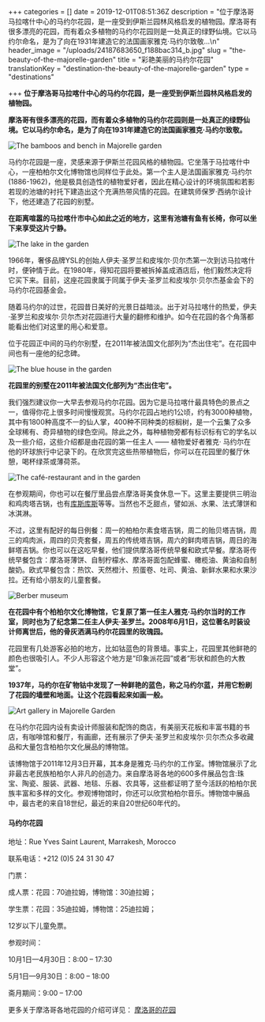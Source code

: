 +++
categories = []
date = 2019-12-01T08:51:36Z
description = "位于摩洛哥马拉喀什中心的马约尔花园，是一座受到伊斯兰园林风格启发的植物园。摩洛哥有很多漂亮的花园，而有着众多植物的马约尔花园则是一处真正的绿野仙境。它以马约尔命名，是为了向在1931年建造它的法国画家雅克·马约尔致敬...\n"
header_image = "/uploads/24187683650_f188bac314_b.jpg"
slug = "the-beauty-of-the-majorelle-garden"
title = "彩艳美丽的马约尔花园"
translationKey = "destination-the-beauty-of-the-majorelle-garden"
type = "destinations"

+++
**位于摩洛哥马拉喀什中心的马约尔花园，是一座受到伊斯兰园林风格启发的植物园。**

**摩洛哥有很多漂亮的花园，而有着众多植物的马约尔花园则是一处真正的绿野仙境。它以马约尔命名，是为了向在1931年建造它的法国画家雅克·马约尔致敬。**

![The bamboos and bench in Majorelle garden](/uploads/Majorelle_Garden6.jpg "The bamboos and bench in Majorelle garden")

马约尔花园是一座，灵感来源于伊斯兰花园风格的植物园。它坐落于马拉喀什中心，一座柏柏尔文化博物馆也同样位于此处。第一个主人是法国画家雅克·马约尔(1886-1962)，他是极具创造性的植物爱好者，因此在精心设计的环境氛围和若影若现的池塘的衬托下建造出这个充满热带风情的花园。在建筑师保罗·西纳尔设计下，他还建造了花园的别墅。

**在距离喧嚣的马拉喀什市中心如此之近的地方，这里有池塘有鱼有长椅，你可以坐下来享受这片宁静。**

![The lake in the garden](/uploads/068.png "The lake in the garden")

1966年，奢侈品牌YSL的创始人伊夫·圣罗兰和皮埃尔·贝尔杰第一次到访马拉喀什时，便钟情于此。在1980年，得知花园将要被拆掉盖成酒店后，他们毅然决定将它买下来。目前，这座花园隶属于同属于伊夫·圣罗兰和皮埃尔·贝尔杰基金会下的马约尔花园基金会。

随着马约尔的过世，花园昔日美好的光景日益暗淡。出于对马拉喀什的热爱，伊夫·圣罗兰和皮埃尔·贝尔杰对花园进行大量的翻修和维护。如今在花园的各个角落都能看出他们对这里的用心和爱意。

位于花园正中间的马约尔别墅，在2011年被法国文化部列为“杰出住宅”。在花园中间也有一座他的纪念碑。

![The blue house in the garden](/uploads/Majorelle_garden6.jpg "The blue house in the garden")

**花园里的别墅在2011年被法国文化部列为“杰出住宅”。**

我们强烈建议你一大早去参观马约尔花园。因为它是马拉喀什最具特色的景点之一，值得你花上很多时间慢慢观赏。马约尔花园占地约1公顷，约有3000种植物，其中有1800种高度不一的仙人掌，400种不同种类的棕榈树，是一个云集了众多全球稀有、奇异植物的绿色空间。除此之外，每种植物旁都有标识标有它的学名以及一些介绍，这些介绍都是由花园的第一任主人 —— 植物爱好者雅克· 马约尔在他的环球旅行中记录下的。在欣赏完这些热带植物后，你可以在花园里的餐厅休憩，喝杯绿茶或薄荷茶。

![The café-restaurant and in the garden](/uploads/Majorelle_Garden5.jpeg "The café-restaurant and in the garden")

在参观期间，你也可以在餐厅里品尝点摩洛哥美食休息一下。这里主要提供三明治和鸡肉塔吉锅，也有[库斯库斯](/zh/blog/couscous/ "库斯库斯")等等。当然也不乏甜点，譬如派、水果、法式薄饼和冰淇淋。

不过，这里有配好的每日例餐：周一的柏柏尔素食塔吉锅，周二的贻贝塔吉锅，周三的鸡肉派，周四的贝壳套餐，周五的传统塔吉锅，周六的鲜肉塔吉锅，周日的海鲜塔吉锅。你也可以在这吃早餐，他们提供摩洛哥传统早餐和欧式早餐。摩洛哥传统早餐包含：摩洛哥薄饼、自制柠檬水、摩洛哥面包配蜂蜜、橄榄油、黄油和自制酸奶。欧式早餐包含：热饮、天然橙汁、煎蛋卷、吐司、黄油、新鲜水果和水果沙拉。还有给小朋友的儿童套餐。

![Berber museum](/uploads/24551570511_f7f0f3abd8_k.jpg "Berber museum")

**在花园中有个柏柏尔文化博物馆，它复原了第一任主人雅克·马约尔当时的工作室，同时也为了纪念第二任主人伊夫·圣罗兰。2008年6月1日，这位著名时装设计师离世后，他的骨灰洒满马约尔花园里的玫瑰园。**

花园里有几处游客必拍的地方，比如钴蓝色的背景墙。事实上，花园里其他鲜艳的颜色也很吸引人。不少人形容这个地方是“印象派花园”或者“形状和颜色的大教堂”。

**1937年，马约尔在矿物钴中发现了一种鲜艳的蓝色，称之马约尔蓝，并用它粉刷了花园的墙壁和地面。让这个花园看起来如画一般。**

![Art gallery in Majorelle Garden](/uploads/3.jpg "Art gallery in Majorelle Garden")

在马约尔花园内设有卖设计师服装和配饰的商店，有美丽天花板和丰富书籍的书店，有咖啡馆和餐厅，有画廊，还有展示了伊夫·圣罗兰和皮埃尔·贝尔杰众多收藏品和大量包含柏柏尔文化展品的博物馆。

该博物馆于2011年12月3日开幕，其本身是雅克·马约尔的工作室。博物馆展示了北非最古老民族柏柏尔人非凡的创造力。来自摩洛哥各地的600多件展品包含:珠宝、陶瓷、服装、武器、地毯、乐器、农具等，这些都证明了至今活跃的柏柏尔民族丰富和多样的文化。参观博物馆时，你还可以欣赏柏柏尔音乐。博物馆中展品中，最古老的来自18世纪，最近的来自20世纪60年代的。

#### 马约尔花园

地址：Rue Yves Saint Laurent, Marrakesh, Morocco

联系电话：+212 (0)5 24 31 30 47

门票：

成人票：花园：70迪拉姆，博物馆：30迪拉姆；

学生票：花园：35迪拉姆，博物馆：25迪拉姆；

12岁以下儿童免票。

参观时间：

10月1日—4月30日：8:00 – 17:30

5月1日—9月30日：8:00 – 18:00

斋月期间：9:00 – 17:00

更多关于摩洛哥各地花园的介绍可详见： [摩洛哥的花园](/zh/blog/gardens-in-morocco/ "摩洛哥的花园")
